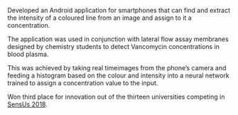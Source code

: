 <!-- title: SensUS 2018 Vancomycin Biosenser Application -->
<div style="height: 60vh;">
    <p>
        Developed an Android application for smartphones that can find and extract the intensity of a coloured line from an image and assign to it a concentration. 
    </p>
    <p>
        The application was used in conjunction with lateral flow assay membranes designed by chemistry students to detect Vancomycin concentrations in blood plasma. 
    </p>
    <p>
        This was achieved by taking real timeimages from the phone’s camera and feeding a histogram based on the colour and intensity into a neural network trained to assign a concentration value to the input.
    </p>
    <p>
        Won third place for innovation out of the thirteen universities competing in <a href="https://www.sensus.org/event">SensUs 2018</a>.
    </p>
</div>